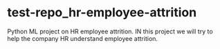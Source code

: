 # test-repo_hr-employee-attrition
Python ML project on HR employee attrition. IN this project we will try to help the company HR understand employee attrition. 
